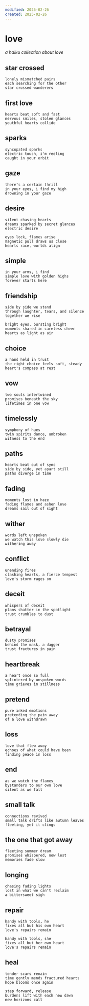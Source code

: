 ```yaml
---
modified: 2025-02-26
created: 2025-02-26
---
```


# love

_a haiku collection about love_

## star crossed

```
lonely mismatched pairs
each searching for the other
star crossed wanderers
```

## first love

```
hearts beat soft and fast
nervous smiles, stolen glances
youthful hearts collide
```

## sparks

```
syncopated sparks
electric touch, i'm reeling
caught in your orbit
```

## gaze

```
there's a certain thrill
in your eyes, i find my high
drowning in your gaze
```

## desire

```
silent chasing hearts
dreams sparked by secret glances
electric desire

eyes lock, flames arise
magnetic pull draws us close
hearts race, worlds align
```

## simple

```
in your arms, i find
simple love with golden highs
forever starts here
```

## friendship

```
side by side we stand
through laughter, tears, and silence
together we rise

bright eyes, bursting bright
moments shared in careless cheer
hearts as light as air
```

## choice

```
a hand held in trust
the right choice feels soft, steady
heart's compass at rest
```

## vow

```
two souls intertwined
promises beneath the sky
lifetimes in one vow
```

## timelessly

```
symphony of hues
twin spirits dance, unbroken
witness to the end
```

## paths

```
hearts beat out of sync
side by side, yet apart still
paths diverge in time
```

## fading

```
moments lost in haze
fading flames and ashen love
dreams sail out of sight
```

## wither

```
words left unspoken
we watch this love slowly die
withering away
```

## conflict

```
unending fires
clashing hearts, a fierce tempest
love's storm rages on
```

## deceit

```
whispers of deceit
plans shatter in the spotlight
trust crumbles to dust
```

## betrayal

```
dusty promises
behind the mask, a dagger
trust fractures in pain
```

## heartbreak

```
a heart once so full
splintered by unspoken words
time grieves in stillness
```

## pretend

```
pure inked emotions
pretending the pain away
of a love withdrawn
```

## loss

```
love that flew away
echoes of what could have been
finding peace in loss
```

## end

```
as we watch the flames
bystanders to our own love
silent as we fall
```

## small talk

```
connections revived
small talk drifts like autumn leaves
fleeting, yet it clings
```

## the one that got away

```
fleeting summer dream
promises whispered, now lost
memories fade slow
```

## longing

```
chasing fading lights
lost in what we can't reclaim
a bittersweet sigh
```

## repair

```
handy with tools, he
fixes all but his own heart
love's repairs remain

handy with tools, she
fixes all but her own heart
love's repairs remain
```

## heal

```
tender scars remain
time gently mends fractured hearts
hope blooms once again

step forward, release
burdens lift with each new dawn
new horizons call
```
